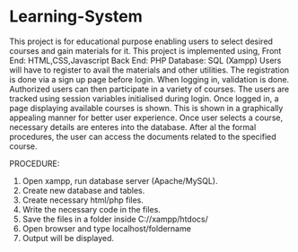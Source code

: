 # Learning-System
This project is for educational purpose enabling users to select desired courses and gain materials for it. This project is implemented using,
	Front End: HTML,CSS,Javascript
	Back End: PHP
	Database: SQL (Xampp)
Users will have to register to avail the materials and other utilities. The registration is done via a sign up page before login. When logging in, validation is done. Authorized users can then participate in a variety of courses. The users are tracked using session variables initialised during login.
Once logged in, a page displaying available courses is shown. This is shown in a graphically appealing manner for better user experience. Once user selects a course, necessary details are enteres into the database. After al the formal procedures, the user can access the documents related to the specified course.

PROCEDURE:
1)	Open xampp, run database server (Apache/MySQL).
2)	Create new database and tables.
3)	Create necessary html/php files.
4)	Write the necessary code in the files.
5)	Save the files in a folder inside C://xampp/htdocs/
6)	Open browser and type localhost/foldername
7)	Output will be displayed.
